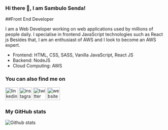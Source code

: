 ### Hi there 👋, I am Sambulo Senda!

##Front End Developer

I am a Web Developer working on web applications used by millions of people daily. I specialise in frontend JavaScript technologies such as React js Besides that, I am an enthusiast of AWS and I look to become an AWS expert.

* Frontend: HTML, CSS, SASS, Vanilla JavaScript, React JS
* Backend: NodeJS
* Cloud Computing: AWS

<!--
**catalinpit/catalinpit** is a ✨ _special_ ✨ repository because its `README.md` (this file) appears on your GitHub profile.

Here are some ideas to get you started:

- 🔭 I’m currently working on ...
- 🌱 I’m currently learning ...
- 👯 I’m looking to collaborate on ...
- 🤔 I’m looking for help with ...
- 💬 Ask me about ...
- 📫 How to reach me: ...
- 😄 Pronouns: ...
- ⚡ Fun fact: ...
-->

### You can also find me on
[<img src='https://cdn.jsdelivr.net/npm/simple-icons@3.0.1/icons/linkedin.svg' alt='linkedin' height='40'>](https://www.linkedin.com/in/sambulosenda/)  [<img src='https://cdn.jsdelivr.net/npm/simple-icons@3.0.1/icons/instagram.svg' alt='instagram' height='40'>](https://www.instagram.com/sambulo/)  [<img src='https://cdn.jsdelivr.net/npm/simple-icons@3.0.1/icons/twitter.svg' alt='twitter' height='40'>](https://twitter.com/@sambulosenda)  [<img src='https://cdn.jsdelivr.net/npm/simple-icons@3.0.1/icons/icloud.svg' alt='website' height='40'>](https://sambulosenda.com)  

### My GitHub stats
![Github stats](https://github-readme-stats.vercel.app/api?username=sambulosenda&show_icons=true)

